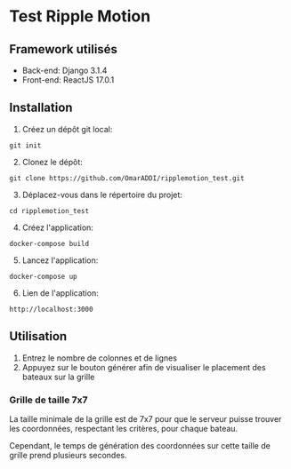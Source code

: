 # Test Ripple Motion

## Framework utilisés 
* Back-end: Django 3.1.4
* Front-end: ReactJS 17.0.1

## Installation

1. Créez un dépôt git local:

`git init`

2. Clonez le dépôt:

`git clone https://github.com/OmarADDI/ripplemotion_test.git`

3. Déplacez-vous dans le répertoire du projet:

`cd ripplemotion_test`

4. Créez l'application:

`docker-compose build`


5. Lancez l'application:

`docker-compose up`

6. Lien de l'application:

`http://localhost:3000`

## Utilisation

1. Entrez le nombre de colonnes et de lignes 
2. Appuyez sur le bouton générer afin de visualiser le placement des bateaux sur la grille

### Grille de taille 7x7
La taille minimale de la grille est de 7x7 pour que le serveur puisse trouver les coordonnées, respectant les critères, pour chaque bateau.

Cependant, le temps de génération des coordonnées sur cette taille de grille prend plusieurs secondes.
